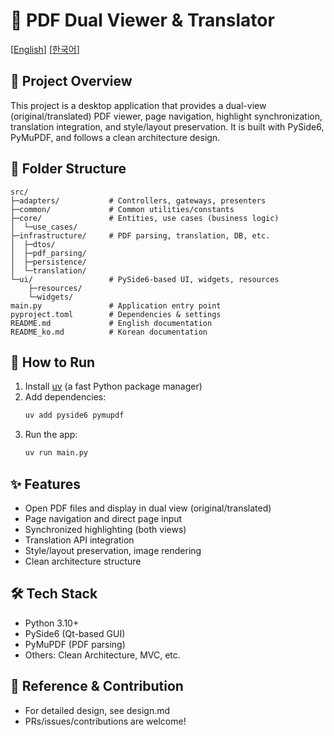 # 📄 PDF Dual Viewer & Translator

[[English](README.md)] [[한국어](README_ko.md)]

## 📝 Project Overview

This project is a desktop application that provides a dual-view (original/translated) PDF viewer, page navigation, highlight synchronization, translation integration, and style/layout preservation. It is built with PySide6, PyMuPDF, and follows a clean architecture design.

## 📂 Folder Structure

```
src/
├─adapters/           # Controllers, gateways, presenters
├─common/             # Common utilities/constants
├─core/               # Entities, use cases (business logic)
│  └─use_cases/
├─infrastructure/     # PDF parsing, translation, DB, etc.
│  ├─dtos/
│  ├─pdf_parsing/
│  ├─persistence/
│  └─translation/
└─ui/                 # PySide6-based UI, widgets, resources
    ├─resources/
    └─widgets/
main.py               # Application entry point
pyproject.toml        # Dependencies & settings
README.md             # English documentation
README_ko.md          # Korean documentation
```

## 🚀 How to Run

1. Install [uv](https://github.com/astral-sh/uv) (a fast Python package manager)
2. Add dependencies:
   ```cmd
   uv add pyside6 pymupdf
   ```
3. Run the app:
   ```cmd
   uv run main.py
   ```

## ✨ Features
- Open PDF files and display in dual view (original/translated)
- Page navigation and direct page input
- Synchronized highlighting (both views)
- Translation API integration
- Style/layout preservation, image rendering
- Clean architecture structure

## 🛠️ Tech Stack
- Python 3.10+
- PySide6 (Qt-based GUI)
- PyMuPDF (PDF parsing)
- Others: Clean Architecture, MVC, etc.

## 📌 Reference & Contribution
- For detailed design, see design.md
- PRs/issues/contributions are welcome!
